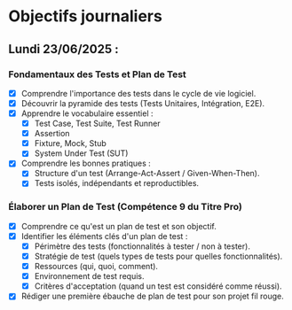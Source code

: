 # Objectifs journaliers

## Lundi 23/06/2025 :

### Fondamentaux des Tests et Plan de Test
- [X] Comprendre l'importance des tests dans le cycle de vie logiciel.
- [X] Découvrir la pyramide des tests (Tests Unitaires, Intégration, E2E).
- [X] Apprendre le vocabulaire essentiel :
  - [X] Test Case, Test Suite, Test Runner
  - [X] Assertion
  - [X] Fixture, Mock, Stub
  - [X] System Under Test (SUT)
- [X] Comprendre les bonnes pratiques :
  - [X] Structure d'un test (Arrange-Act-Assert / Given-When-Then).
  - [X] Tests isolés, indépendants et reproductibles.

### Élaborer un Plan de Test (Compétence 9 du Titre Pro)
- [X] Comprendre ce qu'est un plan de test et son objectif.
- [X] Identifier les éléments clés d'un plan de test :
  - [X] Périmètre des tests (fonctionnalités à tester / non à tester).
  - [X] Stratégie de test (quels types de tests pour quelles fonctionnalités).
  - [X] Ressources (qui, quoi, comment).
  - [X] Environnement de test requis.
  - [X] Critères d'acceptation (quand un test est considéré comme réussi).
- [X] Rédiger une première ébauche de plan de test pour son projet fil rouge. 